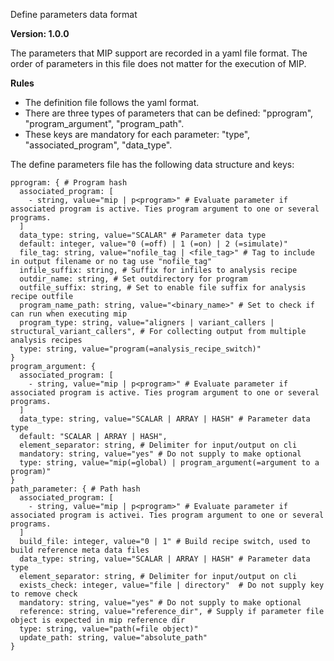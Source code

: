 Define parameters data format

**Version: 1.0.0**

The parameters that MIP support are recorded in a yaml file format. The order of parameters in this file does not matter for the execution of MIP.

**Rules**
- The definition file follows the yaml format.
- There are three types of parameters that can be defined: "pprogram", "program_argument", "program_path".
- These keys are mandatory for each parameter: "type", "associated_program", "data_type".

The define parameters file has the following data structure and keys:
```
pprogram: { # Program hash
  associated_program: [
    - string, value="mip | p<program>" # Evaluate parameter if associated program is active. Ties program argument to one or several programs.
  ]
  data_type: string, value="SCALAR" # Parameter data type
  default: integer, value="0 (=off) | 1 (=on) | 2 (=simulate)"
  file_tag: string, value="nofile_tag | <file_tag>" # Tag to include in output filename or no tag use "nofile_tag"
  infile_suffix: string, # Suffix for infiles to analysis recipe
  outdir_name: string, # Set outdirectory for program
  outfile_suffix: string, # Set to enable file suffix for analysis recipe outfile
  program_name_path: string, value="<binary_name>" # Set to check if can run when executing mip
  program_type: string, value="aligners | variant_callers | structural_variant_callers", # For collecting output from multiple analysis recipes
  type: string, value="program(=analysis_recipe_switch)"
}
program_argument: {
  associated_program: [
    - string, value="mip | p<program>" # Evaluate parameter if associated program is active. Ties program argument to one or several programs.
  ]
  data_type: string, value="SCALAR | ARRAY | HASH" # Parameter data type
  default: "SCALAR | ARRAY | HASH",
  element_separator: string, # Delimiter for input/output on cli
  mandatory: string, value="yes" # Do not supply to make optional
  type: string, value="mip(=global) | program_argument(=argument to a program)"
}
path_parameter: { # Path hash
  associated_program: [
    - string, value="mip | p<program>" # Evaluate parameter if associated program is activei. Ties program argument to one or several programs.
  ]
  build_file: integer, value="0 | 1" # Build recipe switch, used to build reference meta data files
  data_type: string, value="SCALAR | ARRAY | HASH" # Parameter data type
  element_separator: string, # Delimiter for input/output on cli
  exists_check: integer, value="file | directory"  # Do not supply key to remove check
  mandatory: string, value="yes" # Do not supply to make optional
  reference: string, value="reference_dir", # Supply if parameter file object is expected in mip reference dir
  type: string, value="path(=file object)"
  update_path: string, value="absolute_path"
}
```
